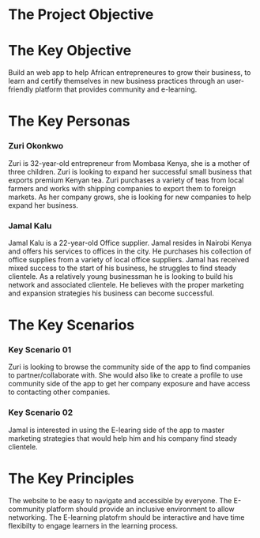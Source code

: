 # The Project Objective

# The Key Objective
Build an web app to help African entrepreneures to grow their business, to learn and 
certify themselves in new business practices through an user-friendly platform that provides
community and e-learning. 

# The Key Personas
### Zuri Okonkwo
Zuri is 32-year-old entrepreneur from Mombasa Kenya, she is a mother of three children. Zuri is looking to expand her successful small business that exports premium Kenyan tea. Zuri purchases a variety of teas from local farmers and works with shipping companies to export them to foreign markets. As her company grows, she is looking for new companies to help expand her business.

### Jamal Kalu
Jamal Kalu is a 22-year-old Office supplier. Jamal resides in Nairobi Kenya and offers his services to offices in the city. He purchases his collection of office supplies from a variety of local office suppliers. Jamal has received mixed success to the start of his business, he struggles to find steady clientele. As a relatively young businessman he is looking to build his network and associated clientele. He believes with the proper marketing and expansion strategies his business can become successful.

# The Key Scenarios
### Key Scenario 01
Zuri is looking to browse the community side of the app to find companies to partner/collaborate with. She would also like to create a profile to use community side of the app to get her company exposure and have access to contacting other companies. 

### Key Scenario 02
Jamal is interested in using the E-learing side of the app to master marketing strategies that would help him and his company find steady clientele. 


# The Key Principles
The website to be easy to navigate and accessible by everyone. 
The E-community platform should provide an inclusive environment to allow networking. 
The E-learning platofrm should be interactive and have time flexibilty to engage learners in the learning process. 
